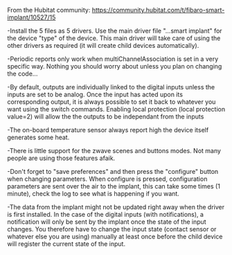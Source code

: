 From the Hubitat community: https://community.hubitat.com/t/fibaro-smart-implant/10527/15

-Install the 5 files as 5 drivers. Use the main driver file "...smart implant" for the device "type" of the device. 
 This main driver will take care of using the other drivers as required (it will create child devices automatically).
 
-Periodic reports only work when multiChannelAssociation is set in a very specific way. Nothing you should worry about 
 unless you plan on changing the code...
 
-By default, outputs are individually linked to the digital inputs unless the inputs are set to be analog. Once the input 
 has acted upon its corresponding output, it is always possible to set it back to whatever you want using the switch commands.
 Enabling local protection (local protection value=2) will allow the the outputs to be independant from the inputs

-The on-board temperature sensor always report high the device itself generates some heat.

-There is little support for the zwave scenes and buttons modes. Not many people are using those features afaik.

-Don't forget to "save preferences" and then press the "configure" button when changing parameters. When configure is pressed, 
 configuration parameters are sent over the air to the implant, this can take some times (1 minute), check the log to see 
 what is happening if you want.
 
-The data from the implant might not be updated right away when the driver is first installed. In the case of the digital
 inputs (with notifications), a notification will only be sent by the implant once the state of the input changes. You therefore 
 have to change the input state (contact sensor or whatever else you are using) manually at least once before the child device will 
 register the current state of the input.
